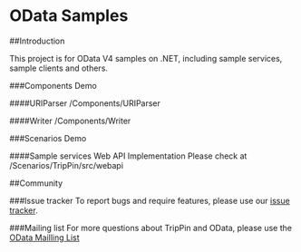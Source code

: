 OData Samples
=============

##Introduction

This project is for OData V4 samples on .NET, including sample services, sample clients and others.

###Components Demo

####URIParser
/Components/URIParser

####Writer
/Components/Writer

###Scenarios Demo

####Sample services Web API Implementation
Please check at /Scenarios/TripPin/src/webapi

##Community

###Issue tracker
To report bugs and require features, please use our [issue tracker](https://github.com/OData/ODataSamples/issues).

###Mailing list
For more questions about TripPin and OData, please use the [OData Mailling List](http://www.odata.org/join-the-odata-discussion/)

